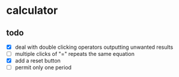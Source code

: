 # calculator

## todo

- [x] deal with double clicking operators outputting unwanted results
- [ ] multiple clicks of "=" repeats the same equation
- [x] add a reset button
- [ ] permit only one period
